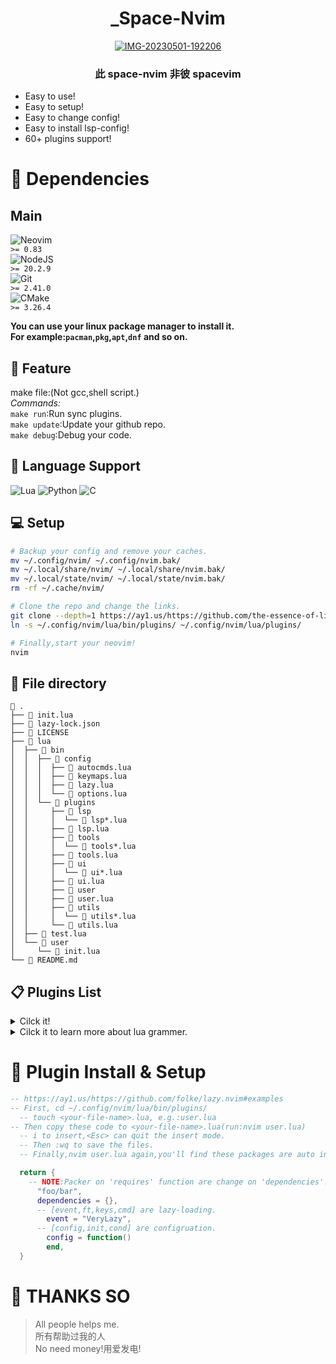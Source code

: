 <div align="center">

# \_Space-Nvim

<a href='https://postimg.cc/QKgRcR6R' target='_blank'><img src='https://i.postimg.cc/QKgRcR6R/IMG-20230501-192206.jpg' border='0' alt='IMG-20230501-192206'/></a>

### 此 space-nvim 非彼 spacevim

</div>

- Easy to use!
- Easy to setup!
- Easy to change config!
- Easy to install lsp-config!
- 60+ plugins support!

# 📡 Dependencies

## Main

![Neovim](https://img.shields.io/badge/NeoVim-%2357A143.svg?&style=for-the-badge&logo=neovim&logoColor=white)  
`>= 0.83`  
![NodeJS](https://img.shields.io/badge/node.js-6DA55F?style=for-the-badge&logo=node.js&logoColor=white)  
`>= 20.2.9`  
![Git](https://img.shields.io/badge/git-%23F05033.svg?style=for-the-badge&logo=git&logoColor=white)  
`>= 2.41.0`  
![CMake](https://img.shields.io/badge/CMake-%23008FBA.svg?style=for-the-badge&logo=cmake&logoColor=white)  
`>= 3.26.4`  

**You can use your linux package manager to install it.**  
**For example:`pacman`,`pkg`,`apt`,`dnf` and so on.**  

## 🎉 Feature
make file:(Not gcc,shell script.)  
*Commands:*  
`make run`:Run sync plugins.  
`make update`:Update your github repo.  
`make debug`:Debug your code.  

## 📖 Language Support

![Lua](https://img.shields.io/badge/lua-%232C2D72.svg?style=for-the-badge&logo=lua&logoColor=white)
![Python](https://img.shields.io/badge/python-3670A0?style=for-the-badge&logo=python&logoColor=ffdd54)
![C](https://img.shields.io/badge/c-%2300599C.svg?style=for-the-badge&logo=c&logoColor=white)

## 💻 Setup

```sh
# Backup your config and remove your caches.
mv ~/.config/nvim/ ~/.config/nvim.bak/
mv ~/.local/share/nvim/ ~/.local/share/nvim.bak/
mv ~/.local/state/nvim/ ~/.local/state/nvim.bak/
rm -rf ~/.cache/nvim/

# Clone the repo and change the links.
git clone --depth=1 https://ay1.us/https://github.com/the-essence-of-life/space-nvim/ ~/.config/nvim/
ln -s ~/.config/nvim/lua/bin/plugins/ ~/.config/nvim/lua/plugins/

# Finally,start your neovim!
nvim
```

## 📁 File directory

```
 .
├──  init.lua
├──  lazy-lock.json
├──  LICENSE
├──  lua
│  ├──  bin
│  │  ├──  config
│  │  │  ├──  autocmds.lua
│  │  │  ├──  keymaps.lua
│  │  │  ├──  lazy.lua
│  │  │  └──  options.lua
│  │  └──  plugins
│  │     ├──  lsp
│  │     │  └──  lsp*.lua
│  │     ├──  lsp.lua
│  │     ├──  tools
│  │     │  └──  tools*.lua
│  │     ├──  tools.lua
│  │     ├──  ui
│  │     │  └──  ui*.lua
│  │     ├──  ui.lua
│  │     ├──  user
│  │     ├──  user.lua
│  │     ├──  utils
│  │     │  └──  utils*.lua
│  │     └──  utils.lua
│  ├──  test.lua
│  └──  user
│     └──  init.lua
└──  README.md
```

## 📋 Plugins List

<details>
<summary>Cilck it!</summary>

- Comment.nvim
- alpha-nvim
- autoclose.nvim
- barbar.nvim
- ccc.nvim
- cmp-buffer
- cmp-cmdline
- cmp-nvim-lsp
- cmp-path
- cmp-vsnip
- dressing.nvim
- everforest-nvim
- gitsigns.nvim
- heirline.nvim
- hop.nvim
- icon-picker.nvim
- indent-blankline.nvim
- lazy.nvim
- lspkind.nvim
- lspsaga.nvim
- markdown-preview.nvim
- mason-lspconfig.nvim
- mason-null-ls.nvim
- mason-nvim-dap.nvim
- mason.nvim
- neodev.nvim
- noice.nvim
- nui.nvim
- null-ls.nvim
- nvim-cmp
- nvim-dap
- nvim-dap-ui
- nvim-lspconfig
- nvim-markdown
- nvim-material-icon
- nvim-notify
- nvim-spectre
- nvim-tree.lua
- nvim-treesitter
- nvim-ts-autotag
- nvim-ts-rainbow2
- nvim-ufo
- nvim-web-devicons
- overseer.nvim
- persistence.nvim
- plenary.nvim
- promise-async
- rust-tools.nvim
- sqlite.lua
- telescope-command-palette.nvim
- telescope-file-browser.nvim
- telescope-frecency.nvim
- telescope-menu.nvim
- telescope.nvim
- todo-comments.nvim
- toggleterm.nvim
- catppuccin.nvim
- tokyonight.nvim
- trouble.nvim
- vim-vsnip
</details>
<details>
<summary>Cilck it to learn more about lua grammer.</summary>

lua **[introduce](https://www.runoob.com/lua/lua-tutorial.html)**

</details>

# 🔧 Plugin Install & Setup

```lua
-- https://ay1.us/https://github.com/folke/lazy.nvim#examples
-- First, cd ~/.config/nvim/lua/bin/plugins/
  -- touch <your-file-name>.lua, e.g.:user.lua
-- Then copy these code to <your-file-name>.lua(run:nvim user.lua)
  -- i to insert,<Esc> can quit the insert mode.
  -- Then :wq to save the files.
  -- Finally,nvim user.lua again,you'll find these packages are auto installed.

  return {
    -- NOTE:Packer on 'requires' function are change on 'dependencies'.
      "foo/bar",
      dependencies = {},
      -- [event,ft,keys,cmd] are lazy-loading.
        event = "VeryLazy",
      -- [config,init,cond] are configruation.
        config = function()
        end,
  }
```

# 👋 THANKS SO

> All people helps me.  
> 所有帮助过我的人  
> No need money!用爱发电!
